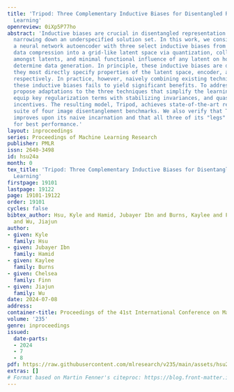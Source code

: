 ```yaml
---
title: 'Tripod: Three Complementary Inductive Biases for Disentangled Representation
  Learning'
openreview: 0iXp5P77ho
abstract: 'Inductive biases are crucial in disentangled representation learning for
  narrowing down an underspecified solution set. In this work, we consider endowing
  a neural network autoencoder with three select inductive biases from the literature:
  data compression into a grid-like latent space via quantization, collective independence
  amongst latents, and minimal functional influence of any latent on how other latents
  determine data generation. In principle, these inductive biases are deeply complementary:
  they most directly specify properties of the latent space, encoder, and decoder,
  respectively. In practice, however, naively combining existing techniques instantiating
  these inductive biases fails to yield significant benefits. To address this, we
  propose adaptations to the three techniques that simplify the learning problem,
  equip key regularization terms with stabilizing invariances, and quash degenerate
  incentives. The resulting model, Tripod, achieves state-of-the-art results on a
  suite of four image disentanglement benchmarks. We also verify that Tripod significantly
  improves upon its naive incarnation and that all three of its "legs" are necessary
  for best performance.'
layout: inproceedings
series: Proceedings of Machine Learning Research
publisher: PMLR
issn: 2640-3498
id: hsu24a
month: 0
tex_title: 'Tripod: Three Complementary Inductive Biases for Disentangled Representation
  Learning'
firstpage: 19101
lastpage: 19122
page: 19101-19122
order: 19101
cycles: false
bibtex_author: Hsu, Kyle and Hamid, Jubayer Ibn and Burns, Kaylee and Finn, Chelsea
  and Wu, Jiajun
author:
- given: Kyle
  family: Hsu
- given: Jubayer Ibn
  family: Hamid
- given: Kaylee
  family: Burns
- given: Chelsea
  family: Finn
- given: Jiajun
  family: Wu
date: 2024-07-08
address:
container-title: Proceedings of the 41st International Conference on Machine Learning
volume: '235'
genre: inproceedings
issued:
  date-parts:
  - 2024
  - 7
  - 8
pdf: https://raw.githubusercontent.com/mlresearch/v235/main/assets/hsu24a/hsu24a.pdf
extras: []
# Format based on Martin Fenner's citeproc: https://blog.front-matter.io/posts/citeproc-yaml-for-bibliographies/
---
```

